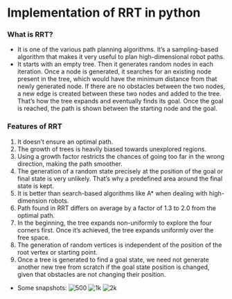 # Implementation of RRT in python

### What is RRT?
- It is one of the various path planning algorithms. It’s a sampling-based algorithm that makes it very useful to plan high-dimensional robot paths.
- It starts with an empty tree. Then it generates random nodes in each iteration. Once a node is generated, it searches for an existing node present in the tree, which would have the minimum distance from that newly generated node. If there are no obstacles between the two nodes, a new edge is created between these two nodes and added to the tree. That’s how the tree expands and eventually finds its goal. Once the goal is reached, the path is shown between the starting node and the goal.


### Features of RRT
1. It doesn’t ensure an optimal path.
2. The growth of trees is heavily biased towards unexplored regions.
3. Using a growth factor restricts the chances of going too far in the wrong direction, making the path smoother.
4. The generation of a random state precisely at the position of the goal or final state is very unlikely. That’s why a predefined area around the final state is kept.
5. It is better than search-based algorithms like A* when dealing with high-dimension robots. 
6. Path found in RRT differs on average by a factor of 1.3 to 2.0 from the optimal path.
7. In the beginning, the tree expands non-uniformly to explore the four corners first. Once it’s achieved, the tree expands uniformly over the free space.
8. The generation of random vertices is independent of the position of the root vertex or starting point.
9. Once a tree is generated to find a goal state, we need not generate another new tree from scratch if the goal state position is changed, given that obstacles are not changing their position.



- Some snapshots:
![500](https://user-images.githubusercontent.com/97786651/209921161-c2db47db-5547-4d3a-bb33-ebe73147b229.png)
![1k](https://user-images.githubusercontent.com/97786651/209921212-e0d8a65e-e5fe-4748-93ac-a9cddef6797a.png)
![2k](https://user-images.githubusercontent.com/97786651/209921239-fa932c50-d596-4d63-8e62-f695d042242a.png)
